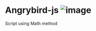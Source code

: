 # Angrybird-js ![image](https://user-images.githubusercontent.com/105832954/234760330-88b273dd-2752-4de9-bbc3-96e5c15362c4.png)

Script using Math method
